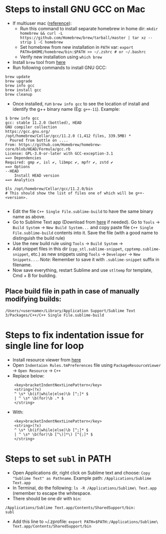 # Steps to install GNU GCC on Mac

* If multiuser mac ([reference](https://docs.brew.sh/Installation#untar-anywhere)):
  * Run this command to install separate homebrew in home dir: `mkdir homebrew && curl -L https://github.com/Homebrew/brew/tarball/master | tar xz --strip 1 -C homebrew`
  * Set homebrew from new installation in `PATH` var: `export PATH=$HOME/homebrew/bin:$PATH >> ~/.zshrc # or ~/.bashrc`
  * Verify new installation using `which brew`
* Install `brew` tool from [here](https://brew.sh)
* Run following commands to install GNU GCC:
```
brew update
brew upgrade
brew info gcc
brew install gcc
brew cleanup
```
* Once installed, run `brew info gcc` to see the location of install and identify the g++ binary name (Eg: `g++-11`). Example:
```
$ brew info gcc
gcc: stable 11.2.0 (bottled), HEAD
GNU compiler collection
https://gcc.gnu.org/
/opt/homebrew/Cellar/gcc/11.2.0 (1,412 files, 339.5MB) *
  Poured from bottle on ....
From: https://github.com/Homebrew/homebrew-core/blob/HEAD/Formula/gcc.rb
License: GPL-3.0-or-later with GCC-exception-3.1
==> Dependencies
Required: gmp ✔, isl ✔, libmpc ✔, mpfr ✔, zstd ✔
==> Options
--HEAD
	Install HEAD version
==> Analytics

$ls /opt/homebrew/Cellar/gcc/11.2.0/bin
# This should show the list of files one of which will be g++-<version>.


```
* Edit the file `C++ Single File.sublime-build` to have the same binary name as above.
* Go to Sublime Text app (Download from [here](https://www.sublimetext.com) if needed). Go to `Tools` -> `Build System` -> `New Build System...` and copy paste file `C++ Single File.sublime-build` contents into it. Save the file (with a good name to distinguish the build rule)
* Use the new build rule using `Tools` -> `Build System` -> <New file name saved above>
* Add snippet files in this dir (`cpp_stl.sublime-snippet`, `cpptemp.sublime-snippet`, etc.) as new snippets using `Tools` -> `Developer` -> `New Snippets...`. *Note*: Remember to save it with `.sublime-snippet` suffix in filename.
* Now save everything, restart Sublime and use `stltemp` for template, Cmd + B for building.

## Place build file in path in case of manually modifying builds: 

```
/Users/<username>/Library/Application Support/Sublime Text 3/Packages/C++/C++ Single File.sublime-build
```
	
# Steps to fix indentation issue for single line for loop

* Install resource viewer from [here](https://packagecontrol.io/packages/PackageResourceViewer)
* Open `Indentaion Rules.tmPreferences` file using `PackageResourceViewer` -> `Open Resource` -> `C++`
* Replace below:
```
	<key>bracketIndentNextLinePattern</key>
	<string>(?x)
	^ \s* \b(if|while|else)\b [^;]* $
	| ^ \s* \b(for)\b .* $
	</string>
```
* With:
```
	<key>bracketIndentNextLinePattern</key>
	<string>(?x)
	^ \s* \b(if|while|else)\b [^;]* $
	| ^ \s* \b(for)\b [^\)]*\) [^{;]* $
	</string>
```
	
# Steps to set `subl` in PATH
* Open Applications dir, right click on Sublime text and choose: `Copy "Sublime Text" as Pathname`. Example path: `/Applications/Sublime Text.app`
* In Terminal, do the following: `ls -R /Applications/Sublime\ Text.app` (remember to escape the whitespace.
* There should be one dir with `bin`:
```
/Applications/Sublime Text.app/Contents/SharedSupport/bin:
subl
```
* Add this line to ~/.zprofile: `export PATH=$PATH:/Applications/Sublime\ Text.app/Contents/SharedSupport/bin`
